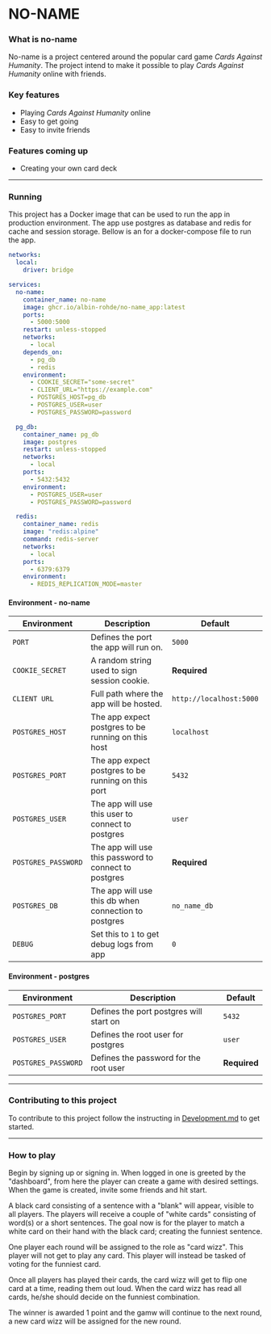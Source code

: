 # NO-NAME

### What is no-name
No-name is a project centered around the popular card game _Cards Against Humanity_. 
The project intend to make it possible to play _Cards Against Humanity_ online with friends.

### Key features
- Playing _Cards Against Humanity_ online
- Easy to get going
- Easy to invite friends

### Features coming up
- Creating your own card deck

---

### Running
This project has a Docker image that can be used to run the app in production environment.
The app use postgres as database and redis for cache and session storage. Bellow is an
for a docker-compose file to run the app.
```yaml
networks:
  local:
    driver: bridge

services:
  no-name:
    container_name: no-name
    image: ghcr.io/albin-rohde/no-name_app:latest
    ports:
      - 5000:5000
    restart: unless-stopped
    networks:
      - local
    depends_on:
      - pg_db
      - redis
    environment:
      - COOKIE_SECRET="some-secret"
      - CLIENT_URL="https://example.com"
      - POSTGRES_HOST=pg_db
      - POSTGRES_USER=user
      - POSTGRES_PASSWORD=password

  pg_db:
    container_name: pg_db
    image: postgres
    restart: unless-stopped
    networks:
      - local
    ports:
      - 5432:5432
    environment:
      - POSTGRES_USER=user
      - POSTGRES_PASSWORD=password

  redis:
    container_name: redis
    image: "redis:alpine"
    command: redis-server
    networks:
      - local
    ports:
      - 6379:6379
    environment:
      - REDIS_REPLICATION_MODE=master
```
#### Environment - no-name
| Environment         | Description                                           | Default                 |
|---------------------|-------------------------------------------------------|-------------------------|
| `PORT`              | Defines the port the app will run on.                 | `5000`                  |
| `COOKIE_SECRET`     | A random string used to sign session cookie.          | __Required__            |
| `CLIENT URL`        | Full path where the app will be hosted.               | `http://localhost:5000` |
| `POSTGRES_HOST`     | The app expect postgres to be running on this host    | `localhost`             |
| `POSTGRES_PORT`     | The app expect postgres to be running on this port    | `5432`                  |
| `POSTGRES_USER`     | The app will use this user to connect to postgres     | `user`                  |
| `POSTGRES_PASSWORD` | The app will use this password to connect to postgres | __Required__            |
| `POSTGRES_DB`       | The app will use this db when connection to postgres  | `no_name_db`            |
| `DEBUG`             | Set this to `1` to get debug logs from app            | `0`                     |

#### Environment - postgres
| Environment         | Description                             | Default      |
|---------------------|-----------------------------------------|--------------|
| `POSTGRES_PORT`     | Defines the port postgres will start on | `5432`       |
| `POSTGRES_USER`     | Defines the root user for postgres      | `user`       |
| `POSTGRES_PASSWORD` | Defines the password for the root user  | __Required__ |

---

### Contributing to this project
To contribute to this project follow the instructing in [Development.md](./Development.md)
to get started.

---

### How to play
Begin by signing up or signing in. When logged in one is greeted by the "dashboard", from here the player can create a
game with desired settings. When the game is created, invite some friends and hit start.

A black card consisting of a sentence with a "blank" will appear, visible to all players.
The players will receive a couple of "white cards" consisting of word(s) or a short sentences. 
The goal now is for the player to match a white card on their hand with the black card; creating the funniest sentence.

One player each round will be assigned to the role as "card wizz". This player will not get to play any card.
This player will instead be tasked of voting for the funniest card.

Once all players has played their cards, the card wizz will get to flip one card at a time, reading them out loud.
When the card wizz has read all cards, he/she should decide on the funniest combination.

The winner is awarded 1 point and the gamw will continue to the next round, a new card wizz will be assigned for the
new round.
